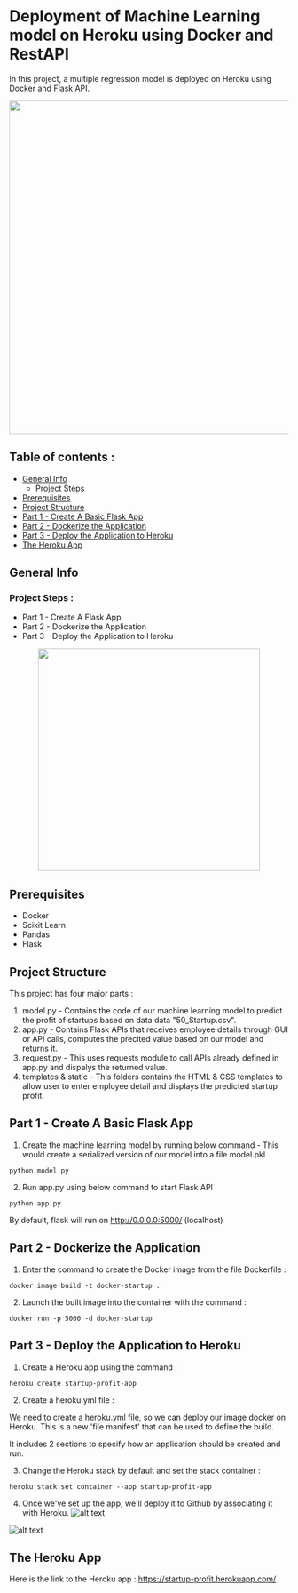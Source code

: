 # Deployment of Machine Learning model on Heroku using Docker and RestAPI

In this project, a multiple regression model is deployed on Heroku using Docker and Flask API.
<p align="center">
<img src="https://user-images.githubusercontent.com/77075553/104852589-2aeb5200-58fc-11eb-9cb7-8bbc559eae8c.jpeg" width="600">
</p>

## Table of contents : 
- [General Info](#general-info)
  * [Project Steps](#project-steps--)
- [Prerequisites](#prerequisites)
- [Project Structure](#project-structure)
- [Part 1 - Create A Basic Flask App](#part-1---create-a-basic-flask-app)
- [Part 2 - Dockerize the Application](#part-2---dockerize-the-application)
- [Part 3 - Deploy the Application to Heroku](#part-3---deploy-the-application-to-heroku)
- [The Heroku App](#the-heroku-app)



## General Info 


### Project Steps : 
* Part 1 - Create A Flask App
* Part 2 - Dockerize the Application
* Part 3 - Deploy the Application to Heroku

<p align="center">
<img src="https://user-images.githubusercontent.com/77075553/104852592-2d4dac00-58fc-11eb-8c42-555e975045af.png" width="400">
</p>


## Prerequisites
 - Docker 
 - Scikit Learn
 - Pandas 
 - Flask 
 
## Project Structure
This project has four major parts :
1. model.py - Contains the code of our machine learning model to predict the profit of startups based on data data "50_Startup.csv".
2. app.py - Contains Flask APIs that receives employee details through GUI or API calls, computes the precited value based on our model and returns it.
3. request.py - This uses requests module to call APIs already defined in app.py and dispalys the returned value.
4. templates & static - This folders contains the HTML & CSS templates to allow user to enter employee detail and displays the predicted startup profit.

## Part 1 - Create A Basic Flask App
1. Create the machine learning model by running below command - This would create a serialized version of our model into a file model.pkl
```
python model.py
```

2. Run app.py using below command to start Flask API
```
python app.py
```
By default, flask will run on http://0.0.0.0:5000/ (localhost)

## Part 2 - Dockerize the Application

1. Enter the command to create the Docker image from the file Dockerfile : 
```
docker image build -t docker-startup .
```
2. Launch the built image into the container with the command :
```
docker run -p 5000 -d docker-startup
```

## Part 3 - Deploy the Application to Heroku

1. Create a Heroku app using the command : 
```
heroku create startup-profit-app
```
2. Create a heroku.yml file : 

We need to create a heroku.yml file, so we can deploy our image docker on Heroku. 
This is a new 'file manifest' that can be used to define the build.

It includes 2 sections to specify how an application should be created and run.

3. Change the Heroku stack by default and set the stack container : 
```
heroku stack:set container --app startup-profit-app 
```
4. Once we've set up the app, we'll deploy it to Github by associating it with Heroku.
![alt text](https://user-images.githubusercontent.com/77075553/104853966-96392200-5904-11eb-9950-63b9f2ab71e5.png)

![alt text](https://user-images.githubusercontent.com/77075553/104853967-96d1b880-5904-11eb-9aa6-55f15cc54942.png)

## The Heroku App 
Here is the link to the Heroku app : 
https://startup-profit.herokuapp.com/
